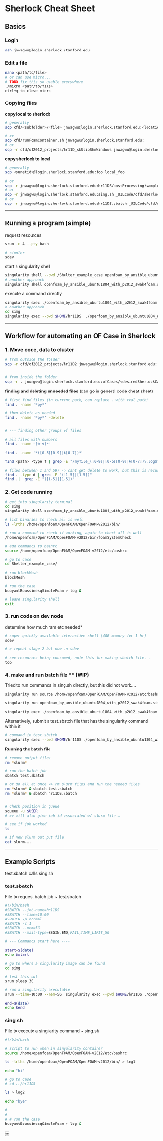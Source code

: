 # Sherlock Cheat Sheet

## Basics 
### Login 
```bash
ssh jnwagwu@login.sherlock.stanford.edu
```
### Edit a file 
```bash
nano <path/to/file>
# or can use micro... 
# TODO fix this so usable everywhere 
./micro <path/to/file>
ctrl+q to close micro 
```

### Copying files 

**copy local to sherlock**
``` bash
# generally 
scp cfd/<subfolder>/<file> jnwagwu@login.sherlock.stanford.edu:<location in sherlock to copy to, leave empty if home>

# or 
scp cfd/runFoamContainer.sh jnwagwu@login.sherlock.stanford.edu:
# or
scp -r cfd/of2012_projects/hr11D_sbSlipShmWindows jnwagwu@login.sherlock.stanford.edu:
```

**copy sherlock to local**
``` bash
# generally 
scp <sunetid>@login.sherlock.stanford.edu:foo local_foo

# or
scp -r jnwagwu@login.sherlock.stanford.edu:hr11DS/postProcessing/samples/130 cfd/of2012_projects/hr11D_sbSlipShmWindows/postProcessing/samples/
# or
scp -r jnwagwu@login.sherlock.stanford.edu:sing.sh _UILCode/cfd/sherlock_scripts/sing_112622.sh
# or
scp -r jnwagwu@login.sherlock.stanford.edu:hr11DS.sbatch _UILCode/cfd/sherlock_scripts/hr11DS_112622.sbatch
```


-----------
## Running a program (simple)
request resources
```bash
srun -c 4 --pty bash 

# simpler 
sdev 
```

start a singularity shell 
```bash
singularity shell --pwd /Shelter_example_case openfoam_by_ansible_ubuntu1804_with_p2012_swak4foam.sif 
# another approach
singularity shell openfoam_by_ansible_ubuntu1804_with_p2012_swak4foam.sif 
```

execute a command directly 
```bash
singularity exec ./openfoam_by_ansible_ubuntu1804_with_p2012_swak4foam.sif /home/openfoam/OpenFOAM/OpenFOAM-v2012/bin/foamSystemCheck
# another approach 
cd simg
singularity exec --pwd $HOME/hr11DS  ./openfoam_by_ansible_ubuntu1804_with_p2012_swak4foam.sif /home/openfoam/OpenFOAM/OpenFOAM-v2012/bin/foamSystemCheck
```

----

## Workflow for automating an OF Case in Sherlock 

### 1. Move code, data to cluster


``` bash
# from outside the folder
scp -r cfd/of2012_projects/hr11D2 jnwagwu@login.sherlock.stanford.edu:


# from inside the folder 
scp -r . jnwagwu@login.sherlock.stanford.edu:ofCases/<desiredSherlockCaseName>
```

**finding and deleting unneeded files** 
(can go in general code cheat sheet)
```bash 
# first find files (in current path, can replace . with real path)
find . -name '*py*'

# then delete as needed
find . -name '*py*' -delete


# --- finding other groups of files 

# all files with numbers
find . -name "[0-9]*"

find . -name '*([0-5][0-9]|6[0-7])*'

find <path> -type f | grep -E "/myfile_([0-9]|[0-5][0-9]|6[0-7])\.log$"

# files between 1 and 59? -> cant get delete to work, but this is recursive 
find . -type d | grep -E "([1-5]|[1-5])"
find .|  grep -E "([1-5]|[1-5])"
```



### 2. Get code running 

``` bash
# get into singularity terminal
cd simg
singularity shell openfoam_by_ansible_ubuntu1804_with_p2012_swak4foam.sif 

# list binaries to check all is well 
ls -lrths /home/openfoam/OpenFOAM/OpenFOAM-v2012/bin/

# run a command to check if working, again to check all is well 
/home/openfoam/OpenFOAM/OpenFOAM-v2012/bin/foamSystemCheck

# add commands to bashrc
source /home/openfoam/OpenFOAM/OpenFOAM-v2012/etc/bashrc

# go to case
cd Shelter_example_case/

# run blockMesh
blockMesh

# run the case
buoyantBoussinesqSimpleFoam > log &

# leave singularity shell 
exit 
```



### 3. run code on dev node
determine how much ram etc needed?
``` bash
# super quickly available interactive shell (4GB memory for 1 hr)
sdev 

# > repeat stage 2 but now in sdev 

# see resources being consumed, note this for making sbatch file...
top 
``` 

### 4. make and  run batch file ** (WIP)

Tried to run commands in sing.sh directly, but this did not work....

```bash
singularity run source /home/openfoam/OpenFOAM/OpenFOAM-v2012/etc/bashrc 

singularity run openfoam_by_ansible_ubuntu1804_with_p2012_swak4foam.sif  "$HOME/./sing.sh"

singularity exec ./openfoam_by_ansible_ubuntu1804_with_p2012_swak4foam.sif  "$HOME/./sing.sh"
```

Alternatively, submit a test.sbatch file that has the singularity command within it
``` bash
# command in test.sbatch 
singularity exec --pwd $HOME/hr11DS ./openfoam_by_ansible_ubuntu1804_with_p2012_swak4foam.sif  "$HOME/./sing.sh"
```

**Running the batch file** 
``` bash
# remove output files
rm *slurm*

# run the batch job 
sbatch test.sbatch

# or do all at once => rm slurm files and run the needed files 
rm *slurm* & sbatch test.sbatch
rm *slurm* & sbatch hr11DS.sbatch


# check position in queue 
squeue -u $USER
# >> will also give job id associated w/ slurm file …

# see if job worked
ls

# if new slurm out put file 
cat slurm-….
```



-----
## Example Scripts

test.sbatch calls sing.sh 

### test.sbatch
File to request batch job ~ test.sbatch 
```bash
#!/bin/bash
#SBATCH --job-name=hr11DS
#SBATCH --time=10:00
#SBATCH -p normal
#SBATCH -c 1
#SBATCH --mem=5G
#SBATCH --mail-type=BEGIN,END,FAIL,TIME_LIMIT_50

# --- Commands start here ----

start=$(date)
echo $start

# go to where a singularity image can be found
cd simg

# test this out 
srun sleep 30

# run a singularity executable 
srun --time=10:00 --mem=5G  singularity exec --pwd $HOME/hr11DS ./openfoam_by_ansible_ubuntu1804_with_p2012_swak4foam.sif  "$HOME/./sing.sh"

end=$(date)
echo $end

```

### sing.sh
File to execute a singilarity command ~ sing.sh
```bash 
#!/bin/bash

# script to run when in singularity container
source /home/openfoam/OpenFOAM/OpenFOAM-v2012/etc/bashrc

ls -lrths /home/openfoam/OpenFOAM/OpenFOAM-v2012/bin/ > log1

echo "hi"

# go to case
# cd ../hr11DS

ls > log2

echo "bye"

# 
# 
# # run the case
buoyantBoussinesqSimpleFoam > log &


```



<!-- Making the sbatch file 

=> requesting resources 
￼

=> commands  -->

<!-- >>  in future, might want to do all this in $SCRATCH -->
￼